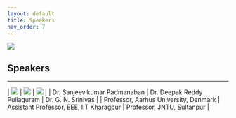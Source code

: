 ```yaml
---
layout: default
title: Speakers
nav_order: 7
---
```

![](../../assets/images/bg_windmill.jpg)
## Speakers
---

| ![](../../assets/images/sanjeevikumar.jpg) | ![](../../assets/images/speaker1.jpg)   | ![](../../assets/images/speaker2.jpg) |
| Dr. Sanjeevikumar Padmanaban               | Dr. Deepak Reddy Pullaguram             | Dr. G. N. Srinivas |
| Professor, Aarhus University, Denmark      | Assistant Professor, EEE, IIT Kharagpur | Professor, JNTU, Sultanpur |
